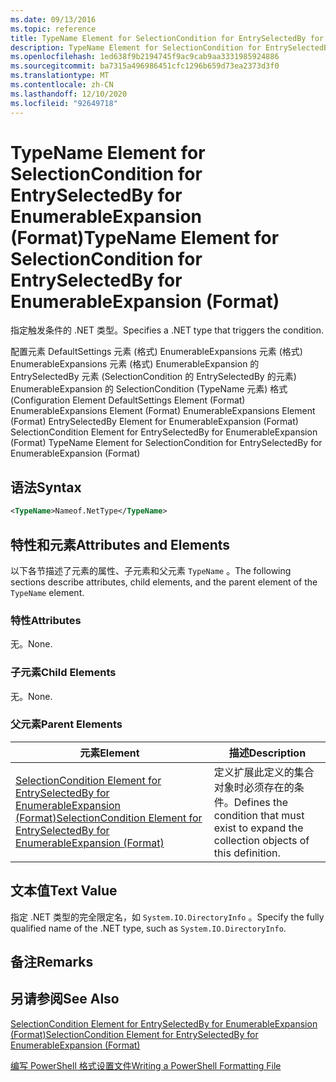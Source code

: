 ```yaml
---
ms.date: 09/13/2016
ms.topic: reference
title: TypeName Element for SelectionCondition for EntrySelectedBy for EnumerableExpansion (Format)
description: TypeName Element for SelectionCondition for EntrySelectedBy for EnumerableExpansion (Format)
ms.openlocfilehash: 1ed638f9b2194745f9ac9cab9aa3331985924886
ms.sourcegitcommit: ba7315a496986451cfc1296b659d73ea2373d3f0
ms.translationtype: MT
ms.contentlocale: zh-CN
ms.lasthandoff: 12/10/2020
ms.locfileid: "92649718"
---
```

# <a name="typename-element-for-selectioncondition-for-entryselectedby-for-enumerableexpansion-format"></a><span data-ttu-id="b33d7-103">TypeName Element for SelectionCondition for EntrySelectedBy for EnumerableExpansion (Format)</span><span class="sxs-lookup"><span data-stu-id="b33d7-103">TypeName Element for SelectionCondition for EntrySelectedBy for EnumerableExpansion (Format)</span></span>

<span data-ttu-id="b33d7-104">指定触发条件的 .NET 类型。</span><span class="sxs-lookup"><span data-stu-id="b33d7-104">Specifies a .NET type that triggers the condition.</span></span>

<span data-ttu-id="b33d7-105">配置元素 DefaultSettings 元素 (格式) EnumerableExpansions 元素 (格式) EnumerableExpansions 元素 (格式) EnumerableExpansion 的 EntrySelectedBy 元素 (SelectionCondition 的 EntrySelectedBy 的元素) EnumerableExpansion 的 SelectionCondition (TypeName 元素) 格式 (</span><span class="sxs-lookup"><span data-stu-id="b33d7-105">Configuration Element DefaultSettings Element (Format) EnumerableExpansions Element (Format) EnumerableExpansions Element (Format) EntrySelectedBy Element for EnumerableExpansion (Format) SelectionCondition Element for EntrySelectedBy for EnumerableExpansion (Format) TypeName Element for SelectionCondition for EntrySelectedBy for EnumerableExpansion (Format)</span></span>

## <a name="syntax"></a><span data-ttu-id="b33d7-106">语法</span><span class="sxs-lookup"><span data-stu-id="b33d7-106">Syntax</span></span>

```xml
<TypeName>Nameof.NetType</TypeName>
```

## <a name="attributes-and-elements"></a><span data-ttu-id="b33d7-107">特性和元素</span><span class="sxs-lookup"><span data-stu-id="b33d7-107">Attributes and Elements</span></span>

<span data-ttu-id="b33d7-108">以下各节描述了元素的属性、子元素和父元素 `TypeName` 。</span><span class="sxs-lookup"><span data-stu-id="b33d7-108">The following sections describe attributes, child elements, and the parent element of the `TypeName` element.</span></span>

### <a name="attributes"></a><span data-ttu-id="b33d7-109">特性</span><span class="sxs-lookup"><span data-stu-id="b33d7-109">Attributes</span></span>

<span data-ttu-id="b33d7-110">无。</span><span class="sxs-lookup"><span data-stu-id="b33d7-110">None.</span></span>

### <a name="child-elements"></a><span data-ttu-id="b33d7-111">子元素</span><span class="sxs-lookup"><span data-stu-id="b33d7-111">Child Elements</span></span>

<span data-ttu-id="b33d7-112">无。</span><span class="sxs-lookup"><span data-stu-id="b33d7-112">None.</span></span>

### <a name="parent-elements"></a><span data-ttu-id="b33d7-113">父元素</span><span class="sxs-lookup"><span data-stu-id="b33d7-113">Parent Elements</span></span>

|<span data-ttu-id="b33d7-114">元素</span><span class="sxs-lookup"><span data-stu-id="b33d7-114">Element</span></span>|<span data-ttu-id="b33d7-115">描述</span><span class="sxs-lookup"><span data-stu-id="b33d7-115">Description</span></span>|
|-------------|-----------------|
|[<span data-ttu-id="b33d7-116">SelectionCondition Element for EntrySelectedBy for EnumerableExpansion (Format)</span><span class="sxs-lookup"><span data-stu-id="b33d7-116">SelectionCondition Element for EntrySelectedBy for EnumerableExpansion (Format)</span></span>](./selectioncondition-element-for-entryselectedby-for-enumerableexpansion-format.md)|<span data-ttu-id="b33d7-117">定义扩展此定义的集合对象时必须存在的条件。</span><span class="sxs-lookup"><span data-stu-id="b33d7-117">Defines the condition that must exist to expand the collection objects of this definition.</span></span>|

## <a name="text-value"></a><span data-ttu-id="b33d7-118">文本值</span><span class="sxs-lookup"><span data-stu-id="b33d7-118">Text Value</span></span>

<span data-ttu-id="b33d7-119">指定 .NET 类型的完全限定名，如 `System.IO.DirectoryInfo` 。</span><span class="sxs-lookup"><span data-stu-id="b33d7-119">Specify the fully qualified name of the .NET type, such as `System.IO.DirectoryInfo`.</span></span>

## <a name="remarks"></a><span data-ttu-id="b33d7-120">备注</span><span class="sxs-lookup"><span data-stu-id="b33d7-120">Remarks</span></span>

## <a name="see-also"></a><span data-ttu-id="b33d7-121">另请参阅</span><span class="sxs-lookup"><span data-stu-id="b33d7-121">See Also</span></span>

[<span data-ttu-id="b33d7-122">SelectionCondition Element for EntrySelectedBy for EnumerableExpansion (Format)</span><span class="sxs-lookup"><span data-stu-id="b33d7-122">SelectionCondition Element for EntrySelectedBy for EnumerableExpansion (Format)</span></span>](./selectioncondition-element-for-entryselectedby-for-enumerableexpansion-format.md)

[<span data-ttu-id="b33d7-123">编写 PowerShell 格式设置文件</span><span class="sxs-lookup"><span data-stu-id="b33d7-123">Writing a PowerShell Formatting File</span></span>](./writing-a-powershell-formatting-file.md)
